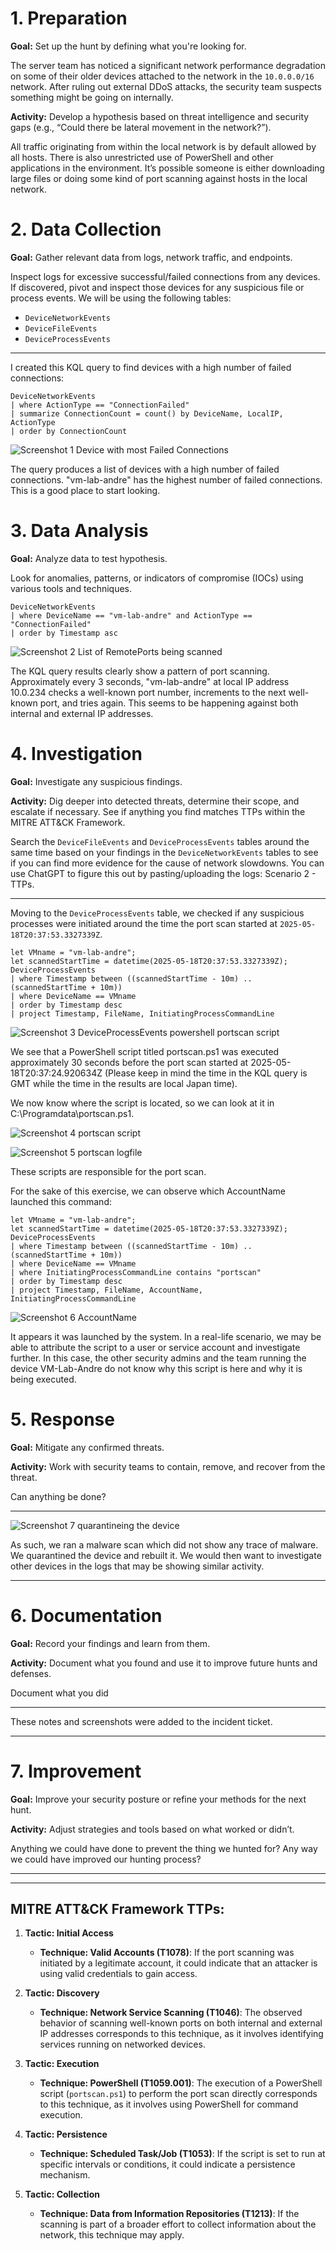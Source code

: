 # 1. Preparation

**Goal:** Set up the hunt by defining what you're looking for.

The server team has noticed a significant network performance degradation on some of their older devices attached to the network in the `10.0.0.0/16` network. After ruling out external DDoS attacks, the security team suspects something might be going on internally.

**Activity:** Develop a hypothesis based on threat intelligence and security gaps (e.g., “Could there be lateral movement in the network?”).

All traffic originating from within the local network is by default allowed by all hosts. There is also unrestricted use of PowerShell and other applications in the environment. It’s possible someone is either downloading large files or doing some kind of port scanning against hosts in the local network.

# 2. Data Collection

**Goal:** Gather relevant data from logs, network traffic, and endpoints.

Inspect logs for excessive successful/failed connections from any devices. If discovered, pivot and inspect those devices for any suspicious file or process events. We will be using the following tables:
- `DeviceNetworkEvents`
- `DeviceFileEvents`
- `DeviceProcessEvents`

___

I created this KQL query to find devices with a high number of failed connections:

```kql
DeviceNetworkEvents
| where ActionType == "ConnectionFailed"
| summarize ConnectionCount = count() by DeviceName, LocalIP, ActionType
| order by ConnectionCount
```

![Screenshot 1 Device with most Failed Connections](https://github.com/user-attachments/assets/3aafdb24-3f0f-4887-9457-f602422095ec)

The query produces a list of devices with a high number of failed connections. "vm-lab-andre" has the highest number of failed connections. This is a good place to start looking.

# 3. Data Analysis

**Goal:** Analyze data to test hypothesis.

Look for anomalies, patterns, or indicators of compromise (IOCs) using various tools and techniques.

```kql
DeviceNetworkEvents
| where DeviceName == "vm-lab-andre" and ActionType == "ConnectionFailed"
| order by Timestamp asc
```

![Screenshot 2 List of RemotePorts being scanned](https://github.com/user-attachments/assets/c513bfd2-b844-4841-947a-dccf8df65a40)

The KQL query results clearly show a pattern of port scanning. Approximately every 3 seconds, "vm-lab-andre" at local IP address 10.0.234 checks a well-known port number, increments to the next well-known port, and tries again. This seems to be happening against both internal and external IP addresses.

# 4. Investigation

**Goal:** Investigate any suspicious findings.

**Activity:** Dig deeper into detected threats, determine their scope, and escalate if necessary. See if anything you find matches TTPs within the MITRE ATT&CK Framework.

Search the `DeviceFileEvents` and `DeviceProcessEvents` tables around the same time based on your findings in the `DeviceNetworkEvents` tables to see if you can find more evidence for the cause of network slowdowns. You can use ChatGPT to figure this out by pasting/uploading the logs: Scenario 2 - TTPs.

___

Moving to the `DeviceProcessEvents` table, we checked if any suspicious processes were initiated around the time the port scan started at `2025-05-18T20:37:53.3327339Z`.

```kql
let VMname = "vm-lab-andre";
let scannedStartTime = datetime(2025-05-18T20:37:53.3327339Z);
DeviceProcessEvents
| where Timestamp between ((scannedStartTime - 10m) .. (scannedStartTime + 10m))
| where DeviceName == VMname
| order by Timestamp desc
| project Timestamp, FileName, InitiatingProcessCommandLine
```

![Screenshot 3 DeviceProcessEvents powershell portscan script](https://github.com/user-attachments/assets/9ec1c0e2-537c-44bf-8a73-26e01fc5d846)

We see that a PowerShell script titled portscan.ps1 was executed approximately 30 seconds before the port scan started at 2025-05-18T20:37:24.920634Z (Please keep in mind the time in the KQL query is GMT while the time in the results are local Japan time).

We now know where the script is located, so we can look at it in C:\Programdata\portscan.ps1.

![Screenshot 4 portscan script](https://github.com/user-attachments/assets/52d196f6-bbb4-4c4b-89ed-9ec1b6db7ee8)

![Screenshot 5 portscan logfile](https://github.com/user-attachments/assets/81877377-49f7-45e9-8a81-d741c3fce763)

These scripts are responsible for the port scan.

For the sake of this exercise, we can observe which AccountName launched this command:

```kql
let VMname = "vm-lab-andre";
let scannedStartTime = datetime(2025-05-18T20:37:53.3327339Z);
DeviceProcessEvents
| where Timestamp between ((scannedStartTime - 10m) .. (scannedStartTime + 10m))
| where DeviceName == VMname
| where InitiatingProcessCommandLine contains "portscan"
| order by Timestamp desc
| project Timestamp, FileName, AccountName, InitiatingProcessCommandLine
```

![Screenshot 6 AccountName](https://github.com/user-attachments/assets/27558a24-82d2-4399-af71-0ab939a18e64)

It appears it was launched by the system. In a real-life scenario, we may be able to attribute the script to a user or service account and investigate further. In this case, the other security admins and the team running the device VM-Lab-Andre do not know why this script is here and why it is being executed.

# 5. Response

**Goal:** Mitigate any confirmed threats.

**Activity:** Work with security teams to contain, remove, and recover from the threat.

Can anything be done?

___
![Screenshot 7 quarantineing the device](https://github.com/user-attachments/assets/ab7bd096-2480-44dd-8b2e-25c23e3d6636)

As such, we ran a malware scan which did not show any trace of malware. We quarantined the device and rebuilt it. We would then want to investigate other devices in the logs that may be showing similar activity.

___

# 6. Documentation

**Goal:** Record your findings and learn from them.

**Activity:** Document what you found and use it to improve future hunts and defenses.

Document what you did

___

These notes and screenshots were added to the incident ticket.

___

# 7. Improvement

**Goal:** Improve your security posture or refine your methods for the next hunt.

**Activity:** Adjust strategies and tools based on what worked or didn’t.

Anything we could have done to prevent the thing we hunted for? Any way we could have improved our hunting process?

___

___

## MITRE ATT&CK Framework TTPs:

1. **Tactic: Initial Access**
   - **Technique: Valid Accounts (T1078)**: If the port scanning was initiated by a legitimate account, it could indicate that an attacker is using valid credentials to gain access.

2. **Tactic: Discovery**
   - **Technique: Network Service Scanning (T1046)**: The observed behavior of scanning well-known ports on both internal and external IP addresses corresponds to this technique, as it involves identifying services running on networked devices.

3. **Tactic: Execution**
   - **Technique: PowerShell (T1059.001)**: The execution of a PowerShell script (`portscan.ps1`) to perform the port scan directly corresponds to this technique, as it involves using PowerShell for command execution.

4. **Tactic: Persistence**
   - **Technique: Scheduled Task/Job (T1053)**: If the script is set to run at specific intervals or conditions, it could indicate a persistence mechanism.

5. **Tactic: Collection**
   - **Technique: Data from Information Repositories (T1213)**: If the scanning is part of a broader effort to collect information about the network, this technique may apply.


